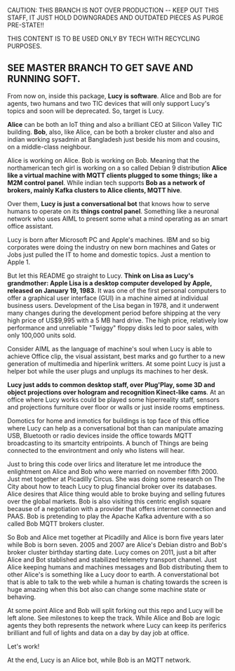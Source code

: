

CAUTION:
THIS BRANCH IS NOT OVER PRODUCTION -- KEEP OUT
THIS STAFF, IT JUST HOLD DOWNGRADES AND OUTDATED
PIECES AS PURGE PRE-STATE!!

THIS CONTENT IS TO BE USED ONLY BY TECH WITH RECYCLING
PURPOSES.

SEE MASTER BRANCH TO GET SAVE AND RUNNING SOFT.
-------------------------------------------------------------------



From now on, inside this package, **Lucy is software**. Alice and Bob are for agents, two humans and two TIC devices that will only support Lucy's topics and soon will be deprecated. So, target is Lucy.

**Alice** can be both an IoT thing and also a brilliant CEO at Silicon Valley TIC building. **Bob**, also, like Alice, can be both a broker cluster and also and indian working sysadmin at Bangladesh just beside his mom and cousins, on a middle-class neighbour.

Alice is working on Alice. Bob is working on Bob. Meaning that the northamerican tech girl is working on a so called Debian 9 distribution **Alice like a virtual machine with MQTT clients plugged to some things; like a M2M control panel**. While indian tech supports **Bob as a network of brokers, mainly Kafka clusters to Alice clients, MQTT hive**. 

Over them, **Lucy is just a conversational bot** that knows how to serve humans to operate on its **things control panel**. Something like a neuronal network who uses AIML to present some what a mind operating as an smart office assistant.

Lucy is born after Microsoft PC and Apple's machines. IBM and so big corporates were doing the industry on new born machines and Gates or Jobs just pulled the IT to home and domestic topics. Just a mention to Apple 1. 

But let this README go straight to Lucy. **Think on Lisa as Lucy's grandmother: Apple Lisa is a desktop computer developed by Apple, released on January 19, 1983**. It was one of the first personal computers to offer a graphical user interface (GUI) in a machine aimed at individual business users. Development of the Lisa began in 1978, and it underwent many changes during the development period before shipping at the very high price of US$9,995 with a 5 MB hard drive. The high price, relatively low performance and unreliable "Twiggy" floppy disks led to poor sales, with only 100,000 units sold.

Consider AIML as the language of machine's soul when Lucy is able to achieve Office clip, the visual assistant, best marks and go further to a new generation of multimedia and hiperlink writters. At some point Lucy is just a helper bot while the user plugs and unplugs its machines to her desk.

**Lucy just adds to common desktop staff, over Plug'Play, some 3D and object projections over hologram and recognition Kinect-like cams**. At an office where Lucy works could be played some hiperreality staff, sensors and projections furniture over floor or walls or just inside rooms emptiness. 

Domotics for home and inmotics for buildings is top face of this office where Lucy can help as a conversational bot than can manipulate amazing USB, Bluetooth or radio devices inside the office towards MQTT broadcasting to its smartcity entripoints. A bunch of Things are being connected to the environtment and only who listens will hear.

Just to bring this code over lirics and literature let me introduce the enlightment on Alice and Bob who were married on november fifth 2000. Just met together at Picadilly Circus. She was doing some research on The City about how to teach Lucy to plug financial broker over its databases. Alice desires that Alice thing would able to broke buying and selling futures over the global markets. Bob is also visiting this centric english square because of a negotiation with a provider that offers internet connection and PAAS. Bob is pretending to play the Apache Kafka adventure with a so called Bob MQTT brokers cluster.

So Bob and Alice met together at Picadilly and Alice is born five years later while Bob is born seven. 2005 and 2007 are Alice's Debian distro and Bob's broker cluster birthday starting date. Lucy comes on 2011, just a bit after Alice and Bot stablished and stabilized telemetry transport channel. Just Alice keeping humans and machines messages and Bob distributing them to other Alice's is something like a Lucy door to earth. A converstational bot that is able to talk to the web while a human is chating towards the screen is huge amazing when this bot also can change some machine state or behaving.

At some point Alice and Bob will split forking out this repo and Lucy will be left alone. See milestones to keep the track. While Alice and Bob are logic agents they both represents the network where Lucy can keep its periferics brilliant and full of lights and data on a day by day job at office.

Let's work!

At the end, Lucy is an Alice bot, while Bob is an MQTT network.



